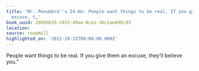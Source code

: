 ```yaml
---
title: 'Mr. Penumbra''s 24-Ho: People want things to be real. If you give them an
  excuse, t…'
book_uuid: 260d9635-c033-49ae-8ce2-3bc1ae0d8c93
location: 
source: readmill
highlighted_on: '2012-10-15T00:00:00.000Z'
---
```


People want things to be real. If you give them an excuse, they’ll believe you.”